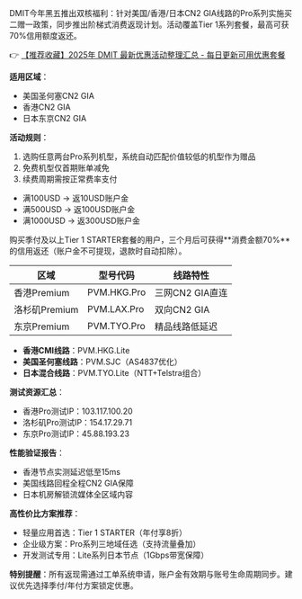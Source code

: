 
DMIT今年黑五推出双核福利：针对美国/香港/日本CN2 GIA线路的Pro系列实施买二赠一政策，同步推出阶梯式消费返现计划。活动覆盖Tier 1系列套餐，最高可获70%信用额度返还。

👉 [【推荐收藏】2025年 DMIT 最新优惠活动整理汇总 - 每日更新可用优惠套餐](https://bit.ly/dmit_coupon)

**适用区域**：  
- 美国圣何塞CN2 GIA  
- 香港CN2 GIA  
- 日本东京CN2 GIA  

**活动规则**：  
1. 选购任意两台Pro系列机型，系统自动匹配价值较低的机型作为赠品  
2. 免费机型仅首期账单减免  
3. 续费周期需按正常费率支付  

- 满100USD → 返10USD账户金  
- 满500USD → 返100USD账户金  
- 满1000USD → 返300USD账户金  

购买季付及以上Tier 1 STARTER套餐的用户，三个月后可获得**消费金额70%**的信用返还（账户金不可提现，退款时自动扣除）。

| 区域        | 型号代码       | 线路特性                |
|-------------|----------------|-------------------------|
| 香港Premium | PVM.HKG.Pro    | 三网CN2 GIA直连         |
| 洛杉矶Premium | PVM.LAX.Pro  | 双向CN2 GIA             |
| 东京Premium | PVM.TYO.Pro    | 精品线路低延迟          |

- **香港CMI线路**：PVM.HKG.Lite  
- **美国圣何塞线路**：PVM.SJC（AS4837优化）  
- **日本混合线路**：PVM.TYO.Lite（NTT+Telstra组合）  

**测试资源汇总**：  
- 香港Pro测试IP：103.117.100.20  
- 洛杉矶Pro测试IP：154.17.29.71  
- 东京Pro测试IP：45.88.193.23  

**性能验证报告**：  
- 香港节点实测延迟低至15ms  
- 美国线路回程全程CN2 GIA保障  
- 日本机房解锁流媒体全区域内容  

**高性价比方案推荐**：  
- 轻量应用首选：Tier 1 STARTER（年付享8折）  
- 企业级方案：Pro系列三地域任选（支持流量叠加）  
- 开发测试专用：Lite系列日本节点（1Gbps带宽保障）

**特别提醒**：所有返现需通过工单系统申请，账户金有效期与账号生命周期同步。建议优先选择季付/年付方案锁定优惠。
